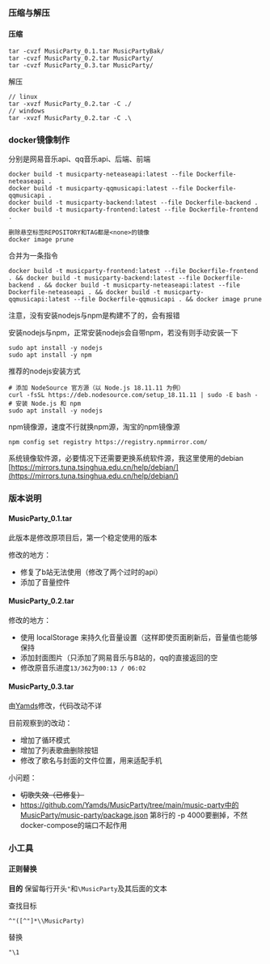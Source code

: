 ### 压缩与解压

#### 压缩

```
tar -cvzf MusicParty_0.1.tar MusicPartyBak/
tar -cvzf MusicParty_0.2.tar MusicParty/
tar -cvzf MusicParty_0.3.tar MusicParty/
```

解压

```
// linux
tar -xvzf MusicParty_0.2.tar -C ./
// windows
tar -xvzf MusicParty_0.2.tar -C .\
```



### docker镜像制作

分别是网易音乐api、qq音乐api、后端、前端

```
docker build -t musicparty-neteaseapi:latest --file Dockerfile-neteaseapi .
docker build -t musicparty-qqmusicapi:latest --file Dockerfile-qqmusicapi .
docker build -t musicparty-backend:latest --file Dockerfile-backend .
docker build -t musicparty-frontend:latest --file Dockerfile-frontend .
```

```
删除悬空标签REPOSITORY和TAG都是<none>的镜像
docker image prune
```

合并为一条指令

```
docker build -t musicparty-frontend:latest --file Dockerfile-frontend . && docker build -t musicparty-backend:latest --file Dockerfile-backend . && docker build -t musicparty-neteaseapi:latest --file Dockerfile-neteaseapi . && docker build -t musicparty-qqmusicapi:latest --file Dockerfile-qqmusicapi . && docker image prune
```

注意，没有安装nodejs与npm是构建不了的，会有报错

安装nodejs与npm，正常安装nodejs会自带npm，若没有则手动安装一下
```
sudo apt install -y nodejs
sudo apt install -y npm
```
推荐的nodejs安装方式
```
# 添加 NodeSource 官方源（以 Node.js 18.11.11 为例）
curl -fsSL https://deb.nodesource.com/setup_18.11.11 | sudo -E bash -
# 安装 Node.js 和 npm
sudo apt install -y nodejs
```
npm镜像源，速度不行就换npm源，淘宝的npm镜像源
```
npm config set registry https://registry.npmmirror.com/
```
系统镜像软件源，必要情况下还需要更换系统软件源，我这里使用的debian
[https://mirrors.tuna.tsinghua.edu.cn/help/debian/](https://mirrors.tuna.tsinghua.edu.cn/help/debian/)



### 版本说明

#### MusicParty_0.1.tar

此版本是修改原项目后，第一个稳定使用的版本

修改的地方：

- 修复了b站无法使用（修改了两个过时的api）
- 添加了音量控件



#### MusicParty_0.2.tar

修改的地方：

- 使用 localStorage 来持久化音量设置（这样即使页面刷新后，音量值也能够保持
- 添加封面图片（只添加了网易音乐与B站的，qq的直接返回的空
- 修改原音乐进度`13/362`为`00:13 / 06:02`



#### MusicParty_0.3.tar

由[Yamds](https://github.com/Yamds)修改，代码改动不详

目前观察到的改动：

- 增加了循环模式
- 增加了列表歌曲删除按钮
- 修改了歌名与封面的文件位置，用来适配手机



小问题：

- ~~切歌失效（已修复）~~
- https://github.com/Yamds/MusicParty/tree/main/music-party中的MusicParty/music-party/package.json 第8行的 -p 4000要删掉，不然docker-compose的端口不起作用







### 小工具

#### 正则替换

**目的**
保留每行开头`"`和`\MusicParty`及其后面的文本

查找目标

```
^"([^"]*\\MusicParty)
```

替换

```
"\1
```









